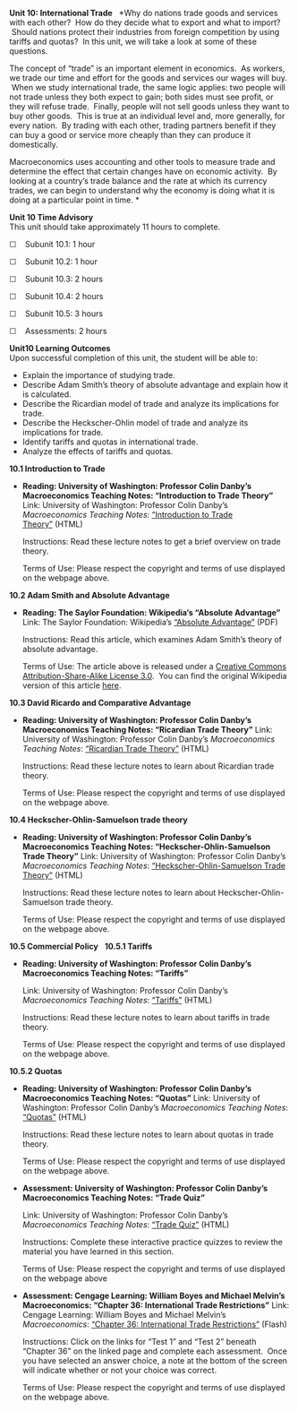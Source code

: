 **Unit 10: International Trade** <span id="10"></span> 
*Why do nations trade goods and services with each other?  How do they
decide what to export and what to import?  Should nations protect their
industries from foreign competition by using tariffs and quotas?  In
this unit, we will take a look at some of these questions.  
  
 The concept of “trade” is an important element in economics.  As
workers, we trade our time and effort for the goods and services our
wages will buy.  When we study international trade, the same logic
applies: two people will not trade unless they both expect to gain; both
sides must see profit, or they will refuse trade.  Finally, people will
not sell goods unless they want to buy other goods.  This is true at an
individual level and, more generally, for every nation.  By trading with
each other, trading partners benefit if they can buy a good or service
more cheaply than they can produce it domestically.  
  
 Macroeconomics uses accounting and other tools to measure trade and
determine the effect that certain changes have on economic activity.  By
looking at a country’s trade balance and the rate at which its currency
trades, we can begin to understand why the economy is doing what it is
doing at a particular point in time. *

**Unit 10 Time Advisory**  
This unit should take approximately 11 hours to complete.  
  
 ☐    Subunit 10.1: 1 hour  
  
 ☐    Subunit 10.2: 1 hour  
  
 ☐    Subunit 10.3: 2 hours  
  
 ☐    Subunit 10.4: 2 hours  
  
 ☐    Subunit 10.5: 3 hours  
  
 ☐    Assessments: 2 hours

**Unit10 Learning Outcomes**  
Upon successful completion of this unit, the student will be able to:
-   Explain the importance of studying trade.
-   Describe Adam Smith’s theory of absolute advantage and explain how
    it is calculated.
-   Describe the Ricardian model of trade and analyze its implications
    for trade.
-   Describe the Heckscher-Ohlin model of trade and analyze its
    implications for trade.
-   Identify tariffs and quotas in international trade.
-   Analyze the effects of tariffs and quotas.

**10.1 Introduction to Trade** <span id="10.1"></span> 
-   **Reading: University of Washington: Professor Colin Danby’s
    Macroeconomics Teaching Notes: “Introduction to Trade Theory”**
    Link: University of Washington: Professor Colin Danby’s
    *Macroeconomics Teaching Notes*: [“Introduction to Trade
    Theory”](http://faculty.washington.edu/danby/bls324/trade/tradintr.html) (HTML)  
      
     Instructions: Read these lecture notes to get a brief overview on
    trade theory.  
      
     Terms of Use: Please respect the copyright and terms of use
    displayed on the webpage above.

**10.2 Adam Smith and Absolute Advantage** <span id="10.2"></span> 
-   **Reading: The Saylor Foundation: Wikipedia’s “Absolute Advantage”**
    Link: The Saylor Foundation: Wikipedia’s [“Absolute
    Advantage”](https://resources.saylor.org/wwwresources/archived/site/wp-content/uploads/2012/07/Absolute-Advantage-Wikipedia.pdf) (PDF)  
      
     Instructions: Read this article, which examines Adam Smith’s theory
    of absolute advantage.  
      
     Terms of Use: The article above is released under a [Creative
    Commons Attribution-Share-Alike License
    3.0](http://creativecommons.org/licenses/by-sa/3.0/).  You can find
    the original Wikipedia version of this article
    [here](http://en.wikipedia.org/wiki/Absolute_advantage).

**10.3 David Ricardo and Comparative Advantage** <span
id="10.3"></span> 
-   **Reading: University of Washington: Professor Colin Danby’s
    Macroeconomics Teaching Notes: “Ricardian Trade Theory”**
    Link: University of Washington: Professor Colin Danby’s
    *Macroeconomics Teaching Notes*: [“Ricardian Trade
    Theory”](http://faculty.washington.edu/danby/bls324/trade/ricardo.html) (HTML)  
      
     Instructions: Read these lecture notes to learn about Ricardian
    trade theory.  
      
     Terms of Use: Please respect the copyright and terms of use
    displayed on the webpage above.

**10.4 Heckscher-Ohlin-Samuelson trade theory** <span id="10.4"></span> 
-   **Reading: University of Washington: Professor Colin Danby’s
    Macroeconomics Teaching Notes: “Heckscher-Ohlin-Samuelson Trade
    Theory”**
    Link: University of Washington: Professor Colin Danby’s
    *Macroeconomics Teaching Notes*: [“Heckscher-Ohlin-Samuelson Trade
    Theory”](http://faculty.washington.edu/danby/bls324/trade/hos.html) (HTML)  
      
     Instructions: Read these lecture notes to learn about
    Heckscher-Ohlin-Samuelson trade theory.  
      
     Terms of Use: Please respect the copyright and terms of use
    displayed on the webpage above.

**10.5 Commercial Policy** <span id="10.5"></span> 
**10.5.1 Tariffs** <span id="10.5.1"></span> 
-   **Reading: University of Washington: Professor Colin Danby’s
    Macroeconomics Teaching Notes: “Tariffs”**

    Link: University of Washington: Professor Colin Danby’s
    *Macroeconomics Teaching Notes*:
    [“Tariffs”](http://faculty.washington.edu/danby/bls324/trade/tariff.html) (HTML)  
      
     Instructions: Read these lecture notes to learn about tariffs in
    trade theory.  
      
     Terms of Use: Please respect the copyright and terms of use
    displayed on the webpage above.

**10.5.2 Quotas** <span id="10.5.2"></span> 
-   **Reading: University of Washington: Professor Colin Danby’s
    Macroeconomics Teaching Notes: “Quotas”**
    Link: University of Washington: Professor Colin Danby’s
    *Macroeconomics Teaching Notes*:
    [“Quotas”](http://faculty.washington.edu/danby/bls324/trade/quota.html) (HTML)  
      
     Instructions: Read these lecture notes to learn about quotas in
    trade theory.  
      
     Terms of Use: Please respect the copyright and terms of use
    displayed on the webpage above.

-   **Assessment: University of Washington: Professor Colin Danby’s
    Macroeconomics Teaching Notes: “Trade Quiz”**

    Link: University of Washington: Professor Colin Danby’s
    *Macroeconomics Teaching Notes*: [“Trade
    Quiz”](http://faculty.washington.edu/danby/bls324/quiz1.html) (HTML)  
      
     Instructions: Complete these interactive practice quizzes to review
    the material you have learned in this section.  
      
     Terms of Use: Please respect the copyright and terms of use
    displayed on the webpage above

-   **Assessment: Cengage Learning: William Boyes and Michael Melvin’s
    Macroeconomics: “Chapter 36: International Trade Restrictions”**
    Link: Cengage Learning: William Boyes and Michael Melvin’s
    *Macroeconomics*: [“Chapter 36: International Trade
    Restrictions”](http://college.cengage.com/economics/boyes/economics/6e/complete/students/test_prep/ace/index.html) (Flash)  
      
     Instructions: Click on the links for “Test 1” and “Test 2” beneath
    “Chapter 36” on the linked page and complete each assessment.  Once
    you have selected an answer choice, a note at the bottom of the
    screen will indicate whether or not your choice was correct.  
      
     Terms of Use: Please respect the copyright and terms of use
    displayed on the webpage above.


